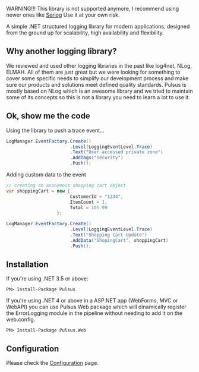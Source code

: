 WARNING!!! This library is not supported anymore, I recommend using newer ones like [Seriog](https://serilog.net)  Use it at your own risk.

A simple .NET structured logging library for modern applications, designed from the ground up for scalability, high availability and flexibility.

## Why another logging library?
We reviewed and used other logging libraries in the past like log4net, NLog, ELMAH. All of them are just great but we were looking for something to cover some specific needs to simplify our development process and make sure our products and solutions meet defined quality standards. Pulsus is mostly based on NLog which is an awesome library and we tried to maintain some of its concepts so this is not a library you need to learn a lot to use it. 

## Ok, show me the code
Using the library to push a trace event...

```csharp
LogManager.EventFactory.Create()
                        .Level(LoggingEventLevel.Trace)
                        .Text("User accessed private zone")
                        .AddTags("security")
                        .Push();
```

Adding custom data to the event

```csharp
// creating an anonymous shopping cart object  
var shoppingCart = new {
                        CustomerId = "1234",
                        ItemCount = 1,
                        Total = 105.99
                   };

LogManager.EventFactory.Create()
                        .Level(LoggingEventLevel.Trace)
                        .Text("Shopping Cart Update")
                        .AddData("ShopingCart", shoppingCart)
                        .Push();
```

## Installation
If you're using .NET 3.5 or above:
```
PM> Install-Package Pulsus
```
If you're using .NET 4 or above in a ASP.NET app (WebForms, MVC or WebAPI) you can use Pulsus.Web package which will dinamically register the ErrorLogging module in the pipeline without needing to add it on the web.config.
```
PM> Install-Package Pulsus.Web
```

## Configuration
Please check the [Configuration](configuration.md) page.

